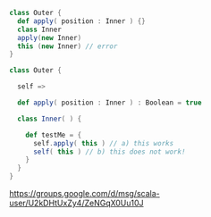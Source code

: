 ```scala
class Outer {
  def apply( position : Inner ) {}
  class Inner
  apply(new Inner)
  this (new Inner) // error
}
```

```scala
class Outer {

  self =>

  def apply( position : Inner ) : Boolean = true

  class Inner( ) {

    def testMe = {
      self.apply( this ) // a) this works
      self( this ) // b) this does not work!
    }
  }
}
```

https://groups.google.com/d/msg/scala-user/U2kDHtUxZy4/ZeNGqX0Uu10J

